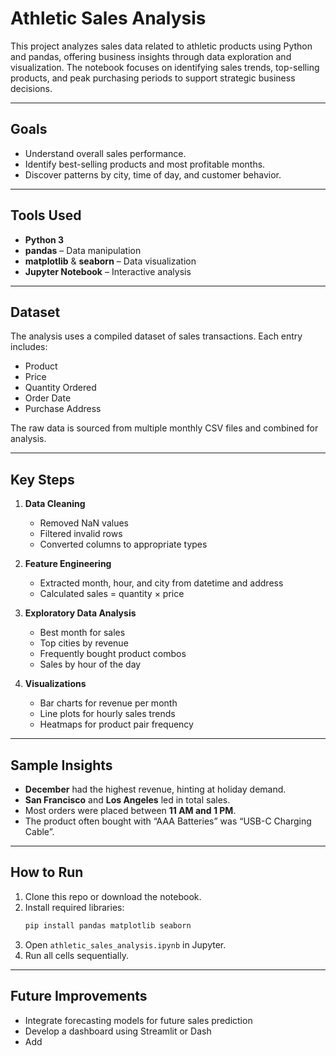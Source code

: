 # Athletic Sales Analysis

This project analyzes sales data related to athletic products using Python and pandas, offering business insights through data exploration and visualization. The notebook focuses on identifying sales trends, top-selling products, and peak purchasing periods to support strategic business decisions.

---

## Goals

- Understand overall sales performance.
- Identify best-selling products and most profitable months.
- Discover patterns by city, time of day, and customer behavior.

---

## Tools Used

- **Python 3**
- **pandas** – Data manipulation
- **matplotlib** & **seaborn** – Data visualization
- **Jupyter Notebook** – Interactive analysis

---

## Dataset

The analysis uses a compiled dataset of sales transactions. Each entry includes:

- Product
- Price
- Quantity Ordered
- Order Date
- Purchase Address

The raw data is sourced from multiple monthly CSV files and combined for analysis.

---

## Key Steps

1. **Data Cleaning**
   - Removed NaN values
   - Filtered invalid rows
   - Converted columns to appropriate types

2. **Feature Engineering**
   - Extracted month, hour, and city from datetime and address
   - Calculated sales = quantity × price

3. **Exploratory Data Analysis**
   - Best month for sales
   - Top cities by revenue
   - Frequently bought product combos
   - Sales by hour of the day

4. **Visualizations**
   - Bar charts for revenue per month
   - Line plots for hourly sales trends
   - Heatmaps for product pair frequency

---

## Sample Insights

- **December** had the highest revenue, hinting at holiday demand.
- **San Francisco** and **Los Angeles** led in total sales.
- Most orders were placed between **11 AM and 1 PM**.
- The product often bought with “AAA Batteries” was “USB-C Charging Cable”.

---

## How to Run

1. Clone this repo or download the notebook.
2. Install required libraries:
   ```bash
   pip install pandas matplotlib seaborn
   ```
3. Open `athletic_sales_analysis.ipynb` in Jupyter.
4. Run all cells sequentially.

---

## Future Improvements

- Integrate forecasting models for future sales prediction
- Develop a dashboard using Streamlit or Dash
- Add
